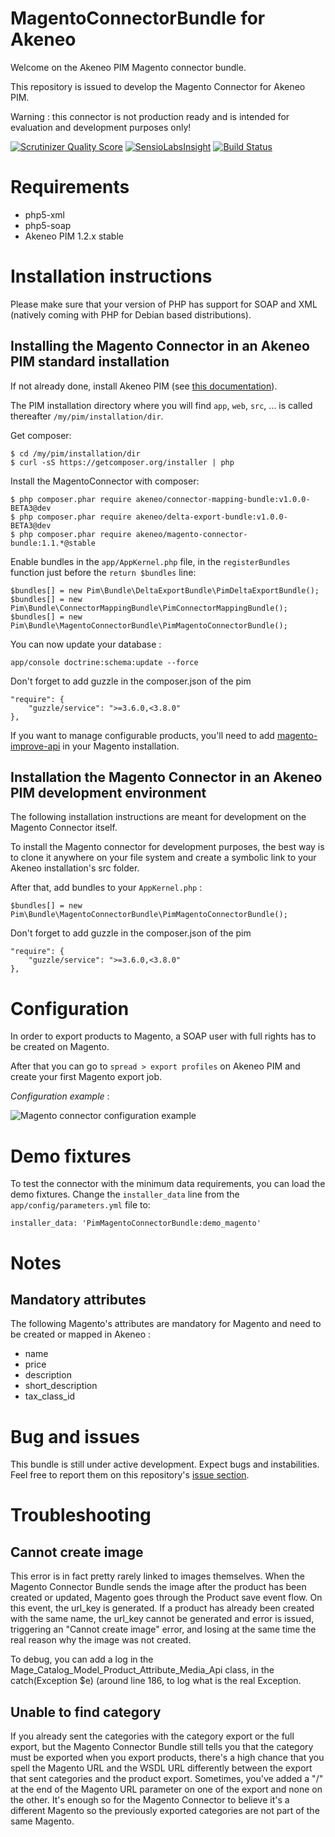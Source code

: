 # MagentoConnectorBundle for Akeneo

Welcome on the Akeneo PIM Magento connector bundle.

This repository is issued to develop the Magento Connector for Akeneo PIM.

Warning : this connector is not production ready and is intended for evaluation and development purposes only!

[![Scrutinizer Quality Score](https://scrutinizer-ci.com/g/akeneo/MagentoConnectorBundle/badges/quality-score.png?s=f2f90f8746e80dc5a1e422156672bd3b0bb6658f)](https://scrutinizer-ci.com/g/akeneo/MagentoConnectorBundle/)
[![SensioLabsInsight](https://insight.sensiolabs.com/projects/2f3066f2-316f-4ed1-8df0-f48d7a1d7f12/mini.png)](https://insight.sensiolabs.com/projects/2f3066f2-316f-4ed1-8df0-f48d7a1d7f12)
[![Build Status](https://travis-ci.org/akeneo/MagentoConnectorBundle.png?branch=master)](https://travis-ci.org/akeneo/MagentoConnectorBundle)

# Requirements

 - php5-xml
 - php5-soap
 - Akeneo PIM 1.2.x stable

# Installation instructions

Please make sure that your version of PHP has support for SOAP and XML (natively coming with PHP for Debian based distributions).

## Installing the Magento Connector in an Akeneo PIM standard installation

If not already done, install Akeneo PIM (see [this documentation](https://github.com/akeneo/pim-community-standard)).

The PIM installation directory where you will find `app`, `web`, `src`, ... is called thereafter `/my/pim/installation/dir`.

Get composer:

    $ cd /my/pim/installation/dir
    $ curl -sS https://getcomposer.org/installer | php

Install the MagentoConnector with composer:

    $ php composer.phar require akeneo/connector-mapping-bundle:v1.0.0-BETA3@dev
    $ php composer.phar require akeneo/delta-export-bundle:v1.0.0-BETA3@dev
    $ php composer.phar require akeneo/magento-connector-bundle:1.1.*@stable
    
Enable bundles in the `app/AppKernel.php` file, in the `registerBundles` function just before the `return $bundles` line:

    $bundles[] = new Pim\Bundle\DeltaExportBundle\PimDeltaExportBundle();
    $bundles[] = new Pim\Bundle\ConnectorMappingBundle\PimConnectorMappingBundle();
    $bundles[] = new Pim\Bundle\MagentoConnectorBundle\PimMagentoConnectorBundle();

You can now update your database :

    app/console doctrine:schema:update --force

Don't forget to add guzzle in the composer.json of the pim

    "require": {
        "guzzle/service": ">=3.6.0,<3.8.0"
    },


If you want to manage configurable products, you'll need to add [magento-improve-api](https://github.com/jreinke/magento-improve-api) in your Magento installation.

## Installation the Magento Connector in an Akeneo PIM development environment

The following installation instructions are meant for development on the Magento Connector itself.

To install the Magento connector for development purposes, the best way is to clone it anywhere on your file system and create a symbolic link to your Akeneo installation's src folder.

After that, add bundles to your `AppKernel.php` :

    $bundles[] = new Pim\Bundle\MagentoConnectorBundle\PimMagentoConnectorBundle();

Don't forget to add guzzle in the composer.json of the pim

    "require": {
        "guzzle/service": ">=3.6.0,<3.8.0"
    },

# Configuration

In order to export products to Magento, a SOAP user with full rights has to be created on Magento.

After that you can go to `spread > export profiles` on Akeneo PIM and create your first Magento export job.

*Configuration example* :

![Magento connector configuration example](http://i.imgur.com/bmWa8DT.png?1)

# Demo fixtures

To test the connector with the minimum data requirements, you can load the demo fixtures. Change the `installer_data` line from the `app/config/parameters.yml` file to:

    installer_data: 'PimMagentoConnectorBundle:demo_magento'

# Notes

## Mandatory attributes

The following Magento's attributes are mandatory for Magento and need to be created or mapped in Akeneo :

- name
- price
- description
- short_description
- tax_class_id

# Bug and issues

This bundle is still under active development. Expect bugs and instabilities. Feel free to report them on this repository's [issue section](https://github.com/akeneo/MagentoConnectorBundle/issues).

# Troubleshooting

## Cannot create image
This error is in fact pretty rarely linked to images themselves. When the Magento Connector Bundle sends the image after the product has been created or updated, Magento goes through the Product save event flow. On this event, the url_key is generated. If a product has already been created with the same name, the url_key cannot be generated and error is issued, triggering an "Cannot create image" error, and losing at the same time the real reason why the image was not created.

To debug, you can add a log in the Mage_Catalog_Model_Product_Attribute_Media_Api class, in the catch(Exception $e) (around line 186, to log what is the real Exception.

## Unable to find category
If you already sent the categories with the category export or the full export, but the Magento Connector Bundle still tells you that the category must be exported when you export products, there's a high chance that you spell the Magento URL and the WSDL URL differently between the export that sent categories and the product export. Sometimes, you've added a "/" at the end of the Magento URL parameter on one of the export and none on the other. It's enough so for the Magento Connector to believe it's a different Magento so the previously exported categories are not part of the same Magento.
